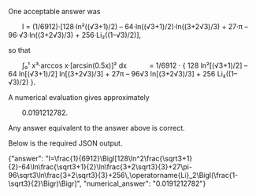 One acceptable answer was

  I = (1/6912)·[128·ln²((√3+1)/2) – 64·ln((√3+1)/2)·ln((3+2√3)/3) + 27·π – 96·√3·ln((3+2√3)/3) + 256·Li₂((1–√3)/2)],

so that

  ∫₀¹ x³·arccos x·[arcsin(0.5x)]² dx
   = 1/6912 · { 128 ln²[(√3+1)/2] – 64 ln[(√3+1)/2] ln[(3+2√3)/3] + 27π – 96√3 ln[(3+2√3)/3] + 256 Li₂((1–√3)/2) }.

A numerical evaluation gives approximately

  0.0191212782.

Any answer equivalent to the answer above is correct.

Below is the required JSON output.

{"answer": "I=\\frac{1}{6912}\\Bigl[128\\ln^2\\frac{\\sqrt3+1}{2}-64\\ln\\frac{\\sqrt3+1}{2}\\ln\\frac{3+2\\sqrt3}{3}+27\\pi-96\\sqrt3\\ln\\frac{3+2\\sqrt3}{3}+256\\,\\operatorname{Li}_2\\Bigl(\\frac{1-\\sqrt3}{2}\\Bigr)\\Bigr]", "numerical_answer": "0.0191212782"}